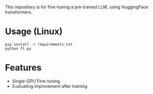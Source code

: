 This repository is for fine-tuning a pre-trained LLM, using HuggingFace
transformers.  

# Usage (Linux)
`pip install -r requirements.txt`  
`python ft.py`  

# Features
- Single-GPU Fine-tuning
- Evaluating improvement after training